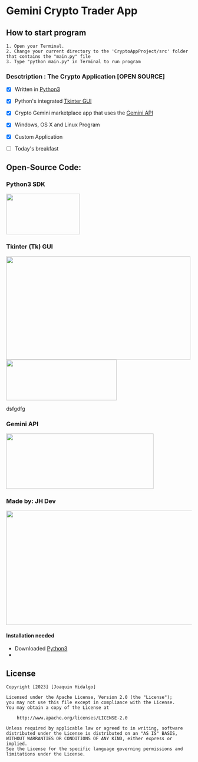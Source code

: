 # Gemini Crypto Trader App

## How to start program
    1. Open your Terminal.
    2. Change your current directory to the 'CryptoAppProject/src' folder that contains the "main.py" file
    3. Type "python main.py" in Terminal to run program
    
### Desctription : The Crypto Application [OPEN SOURCE]
- [x] Written in [Python3](https://www.python.org/downloads/release/python-379/)
- [x] Python's integrated [Tkinter GUI](https://docs.python.org/3/library/tk.html)
- [x] Crypto Gemini marketplace app that uses the [Gemini API](https://docs.gemini.com/)
- [x] Windows, OS X and Linux Program
- [x] Custom Application
- [ ] Today's breakfast


## Open-Source Code: 
### Python3 SDK
<img src="https://github.com/jhidalgo-utep/GeminiCryptoTrader/assets/84790891/e2b8fc2d-d398-4291-96f1-05521fcf1120" style=" width:200px ; height:110px">

### Tkinter (Tk) GUI
<p float="left">
    <img src="https://github.com/jhidalgo-utep/GeminiCryptoTrader/assets/84790891/ded6633d-01ab-4913-812b-e8a87f8a2cb7" style=" width:500px ; height:280px">
    <img src="https://github.com/jhidalgo-utep/GeminiCryptoTrader/assets/84790891/922c184e-8017-4ad9-9cb1-81c2375d8c54" style=" width:300px ; height:110px">
  
</p>

dsfgdfg
### Gemini API
<img src="https://github.com/jhidalgo-utep/GeminiCryptoTrader/assets/84790891/3be09dc2-6f74-45bc-b163-b93f179ad909" style=" width:400px ; height:150px">

### Made by: JH Dev
<img src="https://github.com/jhidalgo-utep/GeminiCryptoTrader/assets/84790891/14c19a92-cf47-44ee-92e8-2f7a2bbd7b64" style=" width:900px ; height:310px">

#### Installation needed
+ Downloaded [Python3](https://www.python.org/downloads/)
+ 



## License
    Copyright [2023] [Joaquin Hidalgo]

    Licensed under the Apache License, Version 2.0 (the "License");
    you may not use this file except in compliance with the License.
    You may obtain a copy of the License at

        http://www.apache.org/licenses/LICENSE-2.0

    Unless required by applicable law or agreed to in writing, software
    distributed under the License is distributed on an "AS IS" BASIS,
    WITHOUT WARRANTIES OR CONDITIONS OF ANY KIND, either express or implied.
    See the License for the specific language governing permissions and
    limitations under the License.
